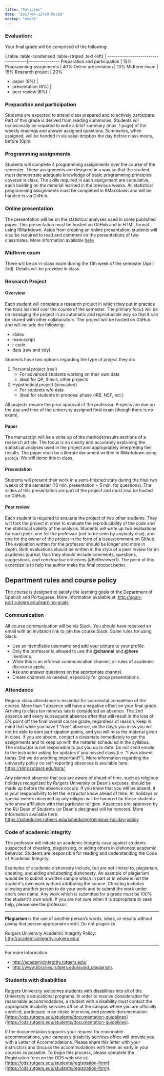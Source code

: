 ```yaml
---
title: "Policies"
date: "2017-04-13T00:00:00"
markup: "mmark"
---
```


### Evaluation:

Your final grade will be comprised of the following:

{.table .table-condensed .table-striped .text-left}
 <span></span>                       | <span></span>
-------------------------------------|----------------
Preparation and participation        | 15%
Programming assignments              | 40%
Online presentation                  | 10%
Midterm exam                         | 15%
Research project                     | 20%
 - paper (8%)                        |
 - presentation (6%)                 |
 - peer review (6%)                  |


### Preparation and participation

Students are expected to attend class prepared and to actively participate. 
Part of this grade is derived from reading summaries. Students will 
occasionally be required to write a brief summary (max. 1 page) of the weekly 
readings and answer assigned questions. Summaries, when assigned, will be 
handed in via sakai dropbox the day before class meets, before 10pm.

### Programming assignments

Students will complete 4 programming assignments over the course of the 
semester. These assignments are designed in a way so that the student must 
demonstrate adequate knowledge of basic programming principles covered in 
class. The skills required in each assignment are cumulative, each building 
on the material learned in the previous weeks. All statistical programming 
assignments must be completed in RMarkdown and will be handed in via GitHub. 

### Online presentation

The presentation will be on the statistical analyses used in some published 
paper. This presentation must be hosted on GitHub and in HTML format using 
RMarkdown. Aside from creating an online presentation, students will also be 
required to read and comment on the presentations of two classmates. More 
information available 
[here](https://www.jvcasillas.com/ru_teaching/ru_spanish_589/589_01_s2018/assignments/06_online_presentation/index.html)

### Midterm exam

There will be an in-class exam during the 11th week of the semester (April 
3rd). Details will be provided in class. 


### Research Project

#### Overview

Each student will complete a research project in which they put in practice 
the tools learned over the course of the semester. The primary focus will be 
on managing the project in an automatic and reproducible way so that it can 
be shared with other collaborators. The project will be hosted on GitHub and 
will include the following:

- slides
- manuscript
- r code
- data (raw and tidy)

Students have two options regarding the type of project they do:

1. Personal project (real)
    - For advanced students working on their own data
    - Ideal for QP, thesis, other projects
2. Hypothetical project (simulated)
    - For students w/o data
    - Ideal for students in proposal phase (IRB, NSF, ect.)

All projects require the prior approval of the professor. Projects are due on 
the day and time of the university assigned final exam (though there is 
no exam).

#### Paper

The manuscript will be a write up of the methods/results sections of a research 
article. The focus is on clearly and accurately explaining the statistical 
analyses used in the project and appropriately interpreting the results. The 
paper must be a literate document written in RMarkdown using ```papaja```. We 
will demo this in class.

#### Presentation

Students will present their work in a semi-finished state during 
the final two weeks of the semester (10 min. presentation + 5 min. for 
questions). The slides of this presentation are part of the project and must 
also be hosted on GitHub. 

#### Peer review

Each student is required to evaluate the project of two other students. They 
will fork the project in order to evaluate the reproducibility of the code 
and the statistical validity of the analysis. Students will write up two 
evaluations for each peer: one for the professor (not to be seen by anybody 
else), and one for the owner of the project in the form of a issue/comment on 
GIthub. The evaluation written for the professor should be longer and more in 
depth. Both evaluations should be written in the style of a peer review for an
academic journal, thus they should include comments, questions, suggestions, and 
*constructive* criticisms (\#BeReviewer1). The point of this excersize is to 
help the author make the final product better. 



## Department rules and course policy

The course is designed to satisfy the learning goals of the Department of 
Spanish and Portuguese. More information available at: http://span-port.rutgers.edu/learning-goals

### Communication 

All course communication will be via Slack. You should have received an email 
with an invitation link to join the course Slack. Some rules for using Slack:

- Use an identifiable username and add your picture to your profile.
- Only the professor is allowed to use the **@channel** and **@here** mentions.
- While this is an informal communication channel, all rules of academic discourse apply.
- Ask and answer questions on the appropriate channel.
- Create channels as needed, especially for group presentations.

### Attendance

Regular class attendance is essential for successful completion of the course. 
More than 1 absence will have a negative effect on your final grade. Arriving 
to class ten minutes late is considered an absence. The 2nd absence and every 
subsequent absence after that will result in the loss of 5% point off the final 
overall course grade, regardless of reason. Keep in mind that while you have 1 
"free" absence, on the day/s you miss you will not be able to earn participation 
points, and you will miss the material given in class. If you are absent, 
contact a classmate immediately to get the assignments and to keep up with the 
material scheduled in the syllabus. The instructor is not responsible to put you 
up to date. Do not send emails to the instructor asking for updates if you 
missed class (i.e. "I was absent today. Did we do anything important?"). More 
information regarding the university policy on self-reporting absences is 
available here: https://sims.rutgers.edu/ssra/

Any planned absence that you are aware of ahead of time, such as religious 
holidays recognized by Rutgers University or Dean's excuses, should be 
made up before the absence occurs. If you know that you will be absent, it is 
your responsibility to let the instructor know ahead of time. All holidays or 
special events observed by any religion will be honored for those students who 
show affiliation with that particular religion. Absences pre-approved by the RU 
Dean of Students (or Dean's designee) will be honored. More information available 
here: https://scheduling.rutgers.edu/scheduling/religious-holiday-policy

### Code of academic integrity

The professor will initiate an academic integrity case against students 
suspected of cheating, plagiarizing, or aiding others in dishonest academic 
behavior. Students are responsible for reading and understanding the Code of 
Academic Integrity.

Examples of academic dishonesty include, but are not limited to, plagiarism, 
cheating, and aiding and abetting dishonesty. An example of plagiarism would be 
to submit a written sample which in part or in whole is not the student's own 
work without attributing the source. Cheating includes allowing another person 
to do your work and to submit the work under one's own name. Any work which is 
submitted for a grade must be 100% the student's own work. If you are not sure 
when it is appropriate to seek help, please see the professor.


----

**Plagiarism** is the use of another person’s words, ideas, or 
results without giving that person appropriate credit. Do not plagiarize.

Rutgers University Academic Integrity Policy: http://academicintegrity.rutgers.edu/

----

For more information 

- http://academicintegrity.rutgers.edu/ 
- http://www.libraries.rutgers.edu/avoid_plagiarism. 


### Students with disabilities

Rutgers University welcomes students with disabilities into all of the 
University's educational programs. In order to receive consideration for 
reasonable accommodations, a student with a disability must contact the 
appropriate disability services office at the campus where you are officially 
enrolled, participate in an intake interview, and provide documentation: 
[https://ods.rutgers.edu/students/documentation-guidelines](https://ods.rutgers.edu/students/documentation-guidelines).  

If the documentation supports your request for reasonable accommodations, your 
campus’s disability services office will provide you with a Letter of 
Accommodations. Please share this letter with your instructors and discuss the 
accommodations with them as early in your courses as possible. To begin this 
process, please complete the Registration form on the ODS web site at: 
[https://ods.rutgers.edu/students/registration-form](https://ods.rutgers.edu/students/registration-form).






